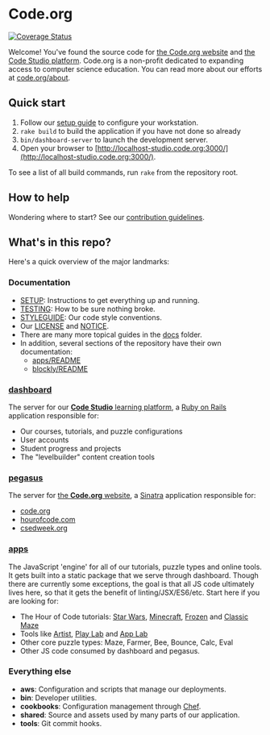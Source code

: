 # Code.org

[![Coverage Status](https://codecov.io/gh/code-dot-org/code-dot-org/branch/staging/graph/badge.svg)](https://codecov.io/gh/code-dot-org/code-dot-org)

Welcome! You've found the source code for [the Code.org website](https://code.org/) and [the Code Studio platform](https://studio.code.org/). Code.org is a non-profit dedicated to expanding access to computer science education. You can read more about our efforts at [code.org/about](https://code.org/about).

## Quick start

1. Follow our [setup guide](./SETUP.md) to configure your workstation.
2. `rake build` to build the application if you have not done so already
3. `bin/dashboard-server` to launch the development server.
4. Open your browser to [http://localhost-studio.code.org:3000/](http://localhost-studio.code.org:3000/).

To see a list of all build commands, run `rake` from the repository root.

## How to help

Wondering where to start?  See our [contribution guidelines](CONTRIBUTING.md).

## What's in this repo?
Here's a quick overview of the major landmarks:

### Documentation

* [SETUP](./SETUP.md): Instructions to get everything up and running.
* [TESTING](./TESTING.md): How to be sure nothing broke.
* [STYLEGUIDE](./STYLEGUIDE.md): Our code style conventions.
* Our [LICENSE](./LICENSE) and [NOTICE](./NOTICE).
* There are many more topical guides in the [docs](./docs) folder.
* In addition, several sections of the repository have their own documentation:
  * [apps/README](./apps/README.md)
  * [blockly/README](https://github.com/code-dot-org/blockly/blob/master/README.md)

### [dashboard](./dashboard)

The server for our [**Code Studio** learning platform](https://studio.code.org/), a [Ruby on Rails](http://rubyonrails.org/) application responsible for:

* Our courses, tutorials, and puzzle configurations
* User accounts
* Student progress and projects
* The "levelbuilder" content creation tools

### [pegasus](./pegasus)

The server for [the **Code.org** website](https://code.org/), a [Sinatra](http://www.sinatrarb.com/) application responsible for:

* [code.org](https://code.org)
* [hourofcode.com](https://hourofcode.com)
* [csedweek.org](https://csedweek.org)

### [apps](./apps)

The JavaScript 'engine' for all of our tutorials, puzzle types and online tools.  It gets built into a static package that we serve through dashboard. Though there are currently some exceptions, the goal is that all JS code ultimately lives here, so that it gets the benefit of linting/JSX/ES6/etc.
Start here if you are looking for:
* The Hour of Code tutorials: [Star Wars](https://code.org/starwars), [Minecraft](https://code.org/api/hour/begin/mc), [Frozen](https://studio.code.org/s/frozen) and [Classic Maze](http://studio.code.org/hoc/1)
* Tools like [Artist](https://studio.code.org/projects/artist), [Play Lab](https://studio.code.org/projects/playlab) and [App Lab](https://code.org/educate/applab)
* Other core puzzle types: Maze, Farmer, Bee, Bounce, Calc, Eval
* Other JS code consumed by dashboard and pegasus.

### Everything else

* **aws**: Configuration and scripts that manage our deployments.
* **bin**: Developer utilities.
* **cookbooks**: Configuration management through [Chef](https://www.chef.io/).
* **shared**: Source and assets used by many parts of our application.
* **tools**: Git commit hooks.

